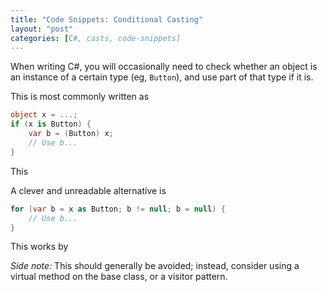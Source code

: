 ```yaml
---
title: "Code Snippets: Conditional Casting"
layout: "post"
categories: [C#, casts, code-snippets]
---
```


When writing C#, you will occasionally need to check whether an object is an instance of a certain type (eg, `Button`), and use part of that type if it is.

This is most commonly written as

```csharp
object x = ...;
if (x is Button) {
	var b = (Button) x;
	// Use b...
}
```

This 

A clever and unreadable alternative is

```csharp
for (var b = x as Button; b != null; b = null) {
	// Use b...
}
```

This works by

_Side note:_ This should generally be avoided; instead, consider using a virtual method on the base class, or a visitor pattern.